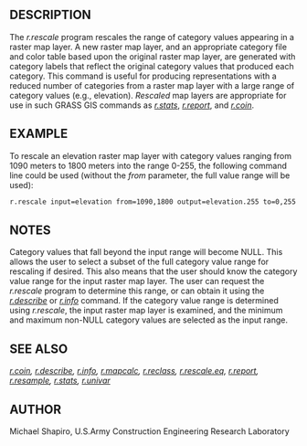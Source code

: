 ## DESCRIPTION

The *r.rescale* program rescales the range of category values appearing
in a raster map layer. A new raster map layer, and an appropriate
category file and color table based upon the original raster map layer,
are generated with category labels that reflect the original category
values that produced each category. This command is useful for producing
representations with a reduced number of categories from a raster map
layer with a large range of category values (e.g., elevation).
*Rescaled* map layers are appropriate for use in such GRASS GIS commands
as *[r.stats](r.stats.md)*, *[r.report](r.report.md)*, and
*[r.coin](r.coin.md)*.

## EXAMPLE

To rescale an elevation raster map layer with category values ranging
from 1090 meters to 1800 meters into the range 0-255, the following
command line could be used (without the *from* parameter, the full value
range will be used):

```bash
r.rescale input=elevation from=1090,1800 output=elevation.255 to=0,255
```

## NOTES

Category values that fall beyond the input range will become NULL. This
allows the user to select a subset of the full category value range for
rescaling if desired. This also means that the user should know the
category value range for the input raster map layer. The user can
request the *r.rescale* program to determine this range, or can obtain
it using the *[r.describe](r.describe.md)* or *[r.info](r.info.md)*
command. If the category value range is determined using *r.rescale*,
the input raster map layer is examined, and the minimum and maximum
non-NULL category values are selected as the input range.

## SEE ALSO

*[r.coin](r.coin.md), [r.describe](r.describe.md), [r.info](r.info.md),
[r.mapcalc](r.mapcalc.md), [r.reclass](r.reclass.md),
[r.rescale.eq](r.rescale.eq.md), [r.report](r.report.md),
[r.resample](r.resample.md), [r.stats](r.stats.md),
[r.univar](r.univar.md)*

## AUTHOR

Michael Shapiro, U.S.Army Construction Engineering Research Laboratory
